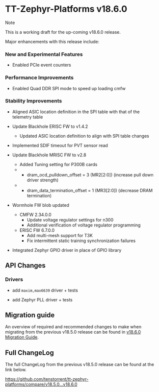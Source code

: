 # TT-Zephyr-Platforms v18.6.0

> [!NOTE]
> This is a working draft for the up-coming v18.6.0 release.

[comment]: <> (We are pleased to announce the release of TT Zephyr Platforms firmware version 18.6.0 🥳🎉.)

Major enhancements with this release include:

[comment]: <> (H3 External Project Collaboration Efforts, if applicable)

### New and Experimental Features

* Enabled PCIe event counters

### Performance Improvements

* Enabled Quad DDR SPI mode to speed up loading cmfw

### Stability Improvements

* Aligned ASIC location definition in the SPI table with that of the telemetry table
* Update Blackhole ERISC FW to v1.4.2
  * Updated ASIC location definition to align with SPI table changes
* Implemented SDIF timeout for PVT sensor read
* Update Blackhole MRISC FW to v2.8
  * Added Tuning setting for P300B cards
  * * dram_ocd_pulldown_offset = 3 (MR2[2:0]) (increase pull down driver strength)
  * * dram_data_termination_offset = 1 (MR3[2:0]) (decrease DRAM termination)

* Wormhole FW blob updated
  * CMFW 2.34.0.0
    * Update voltage regulator settings for n300
    * Additional verification of voltage regulator programming
  * ERISC FW 6.7.0.0
    * Add multi-mesh support for T3K
    * Fix intermittent static training synchronization failures

* Integrated Zephyr GPIO driver in place of GPIO library

[comment]: <> (H1 Security vulnerabilities fixed?)

## API Changes

[comment]: <> (H3 Removed APIs, H3 Deprecated APIs, H3 New APIs, if applicable)

[comment]: <> (UL PCIe)
[comment]: <> (UL DDR)
[comment]: <> (UL Ethernet)
[comment]: <> (UL Telemetry)
[comment]: <> (UL Debug / Developer Features)
[comment]: <> (UL Drivers)
[comment]: <> (UL Libraries)

[comment]: <> (H2 New Samples, if applicable)

[comment]: <> (UL PCIe)
[comment]: <> (UL DDR)
[comment]: <> (UL Ethernet)
[comment]: <> (UL Telemetry)
[comment]: <> (UL Debug / Developer Features)

### Drivers

* add `maxim,max6639` driver + tests

* add Zephyr PLL driver + tests

[comment]: <> (UL Libraries)

[comment]: <> (H2 Other Notable Changes, if applicable)

[comment]: <> (UL PCIe)
[comment]: <> (UL DDR)
[comment]: <> (UL Ethernet)
[comment]: <> (UL Telemetry)
[comment]: <> (UL Debug / Developer Features)
[comment]: <> (UL Drivers)
[comment]: <> (UL Libraries)

[comment]: <> (H2 New Boards, if applicable)

## Migration guide

An overview of required and recommended changes to make when migrating from the previous v18.5.0 release can be found in [v18.6.0 Migration Guide](https://github.com/tenstorrent/tt-zephyr-platforms/tree/main/doc/release/migration-guide-18.6.md).

## Full ChangeLog

The full ChangeLog from the previous v18.5.0 release can be found at the link below.

https://github.com/tenstorrent/tt-zephyr-platforms/compare/v18.5.0...v18.6.0
